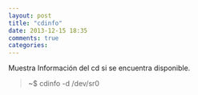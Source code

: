 ```yaml
---
layout: post
title: "cdinfo"
date: 2013-12-15 18:35
comments: true
categories: 
---
```

Muestra Información del cd si se encuentra disponible.

>~$ cdinfo -d /dev/sr0

